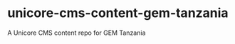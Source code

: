 unicore-cms-content-gem-tanzania
================================

A Unicore CMS content repo for GEM Tanzania
